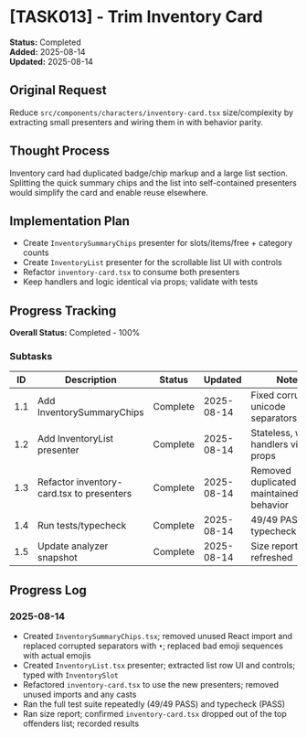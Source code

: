 # [TASK013] - Trim Inventory Card

**Status:** Completed  
**Added:** 2025-08-14  
**Updated:** 2025-08-14

## Original Request

Reduce `src/components/characters/inventory-card.tsx` size/complexity by extracting small presenters and wiring them in with behavior parity.

## Thought Process

Inventory card had duplicated badge/chip markup and a large list section. Splitting the quick summary chips and the list into self-contained presenters would simplify the card and enable reuse elsewhere.

## Implementation Plan

- Create `InventorySummaryChips` presenter for slots/items/free + category counts
- Create `InventoryList` presenter for the scrollable list UI with controls
- Refactor `inventory-card.tsx` to consume both presenters
- Keep handlers and logic identical via props; validate with tests

## Progress Tracking

**Overall Status:** Completed - 100%

### Subtasks

| ID  | Description                               | Status   | Updated    | Notes                                       |
| --- | ----------------------------------------- | -------- | ---------- | ------------------------------------------- |
| 1.1 | Add InventorySummaryChips                 | Complete | 2025-08-14 | Fixed corrupted unicode separators/emojis   |
| 1.2 | Add InventoryList presenter               | Complete | 2025-08-14 | Stateless, wired handlers via props         |
| 1.3 | Refactor inventory-card.tsx to presenters | Complete | 2025-08-14 | Removed duplicated JSX; maintained behavior |
| 1.4 | Run tests/typecheck                       | Complete | 2025-08-14 | 49/49 PASS; typecheck PASS                  |
| 1.5 | Update analyzer snapshot                  | Complete | 2025-08-14 | Size report refreshed                       |

## Progress Log

### 2025-08-14

- Created `InventorySummaryChips.tsx`; removed unused React import and replaced corrupted separators with `•`; replaced bad emoji sequences with actual emojis
- Created `InventoryList.tsx` presenter; extracted list row UI and controls; typed with `InventorySlot`
- Refactored `inventory-card.tsx` to use the new presenters; removed unused imports and any casts
- Ran the full test suite repeatedly (49/49 PASS) and typecheck (PASS)
- Ran size report; confirmed `inventory-card.tsx` dropped out of the top offenders list; recorded results
